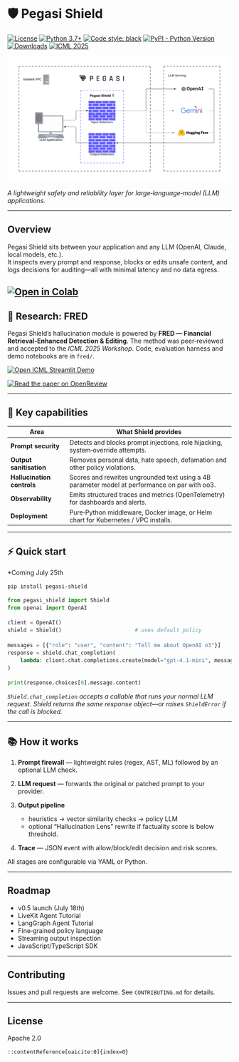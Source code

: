 # 🛡️ Pegasi Shield 
[![License](https://img.shields.io/badge/License-Apache_2.0-blue.svg)](https://opensource.org/licenses/Apache-2.0)
[![Python 3.7+](https://img.shields.io/badge/python-3.7+-blue.svg)](https://www.python.org/downloads/release/python-370/)
[![Code style: black](https://img.shields.io/badge/code%20style-black-000000.svg)](https://github.com/psf/black)
[![PyPI - Python Version](https://img.shields.io/pypi/v/llm-guard)](https://pypi.org/project/guardrail-ml)
[![Downloads](https://static.pepy.tech/badge/guardrail-ml)](https://pepy.tech/project/guardrail-ml)
[![ICML 2025](https://img.shields.io/badge/ICML-2025-blue)](https://icml.cc/)

![plot](./static/images/pegasi_shield.png)

*A lightweight safety and reliability layer for large‑language‑model (LLM) applications.*

---

## Overview

Pegasi Shield sits between your application and any LLM (OpenAI, Claude, local models, etc.).  
It inspects every prompt and response, blocks or edits unsafe content, and logs decisions for auditing—all with minimal latency and no data egress.

<a href="https://colab.research.google.com/drive/17Dq4ClbxI-AIjpQM2MxiLeoLnmfxTqrR?usp=sharing"
   target="_blank" rel="noopener noreferrer">
  <img src="https://colab.research.google.com/assets/colab-badge.svg"
       alt="Open in Colab"/>
</a>
---

## 🔬 Research: FRED

Pegasi Shield’s hallucination module is powered by **FRED — Financial Retrieval‑Enhanced Detection & Editing**.
The method was peer‑reviewed and accepted to the *ICML 2025 Workshop*.
Code, evaluation harness and demo notebooks are in `fred/`.

<a href="https://pegasi-fred-demo-v1.streamlit.app/"
   target="_blank" rel="noopener noreferrer">
  <img src="https://img.shields.io/badge/Live%20Demo-Streamlit‑App-FF4B4B?logo=streamlit&logoColor=white"
       alt="Open ICML Streamlit Demo"/>
</a>

<a href="https://openreview.net/forum?id=oPxZ01t3fH"
   target="_blank" rel="noopener noreferrer">
  <img src="https://img.shields.io/badge/Paper-OpenReview-blue"
       alt="Read the paper on OpenReview">
</a>

---

## 🔧 Key capabilities

| Area | What Shield provides |
|------|----------------------|
| **Prompt security** | Detects and blocks prompt injections, role hijacking, system‑override attempts. |
| **Output sanitisation** | Removes personal data, hate speech, defamation and other policy violations. |
| **Hallucination controls** | Scores and rewrites ungrounded text using a 4B parameter model at performance on par with oo3. |
| **Observability** | Emits structured traces and metrics (OpenTelemetry) for dashboards and alerts. |
| **Deployment** | Pure‑Python middleware, Docker image, or Helm chart for Kubernetes / VPC installs. |

---

## ⚡ Quick start

*Coming July 25th

```bash
pip install pegasi-shield
````

```python
from pegasi_shield import Shield
from openai import OpenAI

client = OpenAI()
shield = Shield()                       # uses default policy

messages = [{"role": "user", "content": "Tell me about OpenAI o3"}]
response = shield.chat_completion(
    lambda: client.chat.completions.create(model="gpt-4.1-mini", messages=messages)
)

print(response.choices[0].message.content)
```

*`Shield.chat_completion` accepts a callable that runs your normal LLM request.
Shield returns the same response object—or raises `ShieldError` if the call is blocked.*

---

## 📚 How it works

1. **Prompt firewall** — lightweight rules (regex, AST, ML) followed by an optional LLM check.
2. **LLM request** — forwards the original or patched prompt to your provider.
3. **Output pipeline**

   * heuristics → vector similarity checks → policy LLM
   * optional “Hallucination Lens” rewrite if factuality score is below threshold.
4. **Trace** — JSON event with allow/block/edit decision and risk scores.

All stages are configurable via YAML or Python.

---

## Roadmap

* v0.5 launch (July 18th)
* LiveKit Agent Tutorial
* LangGraph Agent Tutorial
* Fine‑grained policy language 
* Streaming output inspection
* JavaScript/TypeScript SDK

---

## Contributing

Issues and pull requests are welcome. See `CONTRIBUTING.md` for details.

---

## License

Apache 2.0

```
::contentReference[oaicite:0]{index=0}
```
